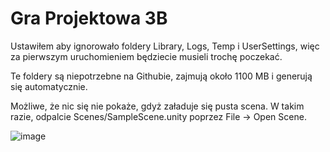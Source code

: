 # Gra Projektowa 3B

Ustawiłem aby ignorowało foldery Library, Logs, Temp i UserSettings, więc za pierwszym uruchomieniem będziecie musieli trochę poczekać.

Te foldery są niepotrzebne na Githubie, zajmują około 1100 MB i generują się automatycznie.

Możliwe, że nic się nie pokaże, gdyż załaduje się pusta scena. W takim razie, odpalcie Scenes/SampleScene.unity poprzez File -> Open Scene.

![image](https://user-images.githubusercontent.com/91200856/205708362-ba0f285b-b580-4630-a5d7-156c18c2843b.png)
